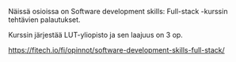 Näissä osioissa on Software development skills: Full-stack -kurssin tehtävien palautukset.

Kurssin järjestää LUT-yliopisto ja sen laajuus on 3 op.



https://fitech.io/fi/opinnot/software-development-skills-full-stack/